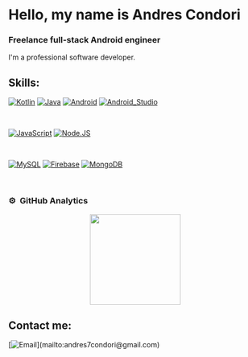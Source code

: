 # Hello, my name is Andres Condori
### Freelance full-stack Android engineer

I'm a professional software developer.

## Skills:
[![Kotlin](https://img.shields.io/badge/Kotlin-0095D5?style=for-the-badge&logo=kotlin&logoColor=white&labelColor=101010)]()
[![Java](https://img.shields.io/badge/Java-ED8B00?style=for-the-badge&logo=openjdk&logoColor=white)]()
[![Android](https://img.shields.io/badge/Android-3DDC84?style=for-the-badge&logo=android&logoColor=white&labelColor=101010)]()
[![Android_Studio](https://img.shields.io/badge/Android_Studio-3DDC84?style=for-the-badge&logo=android-studio&logoColor=white&labelColor=101010)]()

</br>

[![JavaScript](https://img.shields.io/badge/JavaScript-F7DF1E?style=for-the-badge&logo=javascript&logoColor=white&labelColor=101010)]()
[![Node.JS](https://img.shields.io/badge/Node.JS-339933?style=for-the-badge&logo=node.js&logoColor=white&labelColor=101010)]()

</br>

[![MySQL](https://img.shields.io/badge/MySQL-4479A1?style=for-the-badge&logo=mysql&logoColor=white&labelColor=101010)]()
[![Firebase](https://img.shields.io/badge/Firebase-FFCA28?style=for-the-badge&logo=firebase&logoColor=white&labelColor=101010)]()
[![MongoDB](https://img.shields.io/badge/MongoDB-47A248?style=for-the-badge&logo=mongodb&logoColor=white&labelColor=101010)]()

</br>

### ⚙️ &nbsp;GitHub Analytics

<p align="center">
<a href="https://github.com/AndresDev711">
  <img height="180em" src="https://github-readme-stats-eight-theta.vercel.app/api/top-langs/?username=AndresDev711&layout=compact&langs_count=8&theme=algolia"/>
</a>
</p>

## Contact me:
[![Email](https://img.shields.io/badge/andres7condori@gmail.com-my_personal_email_(slow_response)-D14836?style=for-the-badge&logo=gmail&logoColor=white&labelColor=101010)](mailto:andres7condori@gmail.com)
